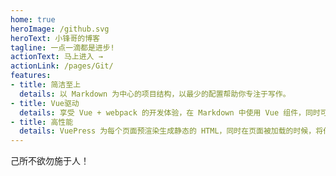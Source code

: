 ```yaml
---
home: true
heroImage: /github.svg
heroText: 小锋哥的博客
tagline: 一点一滴都是进步!
actionText: 马上进入 →
actionLink: /pages/Git/
features:
- title: 简洁至上
  details: 以 Markdown 为中心的项目结构，以最少的配置帮助你专注于写作。
- title: Vue驱动
  details: 享受 Vue + webpack 的开发体验，在 Markdown 中使用 Vue 组件，同时可以使用 Vue 来开发自定义主题。
- title: 高性能
  details: VuePress 为每个页面预渲染生成静态的 HTML，同时在页面被加载的时候，将作为 SPA 运行。
---
```


己所不欲勿施于人！